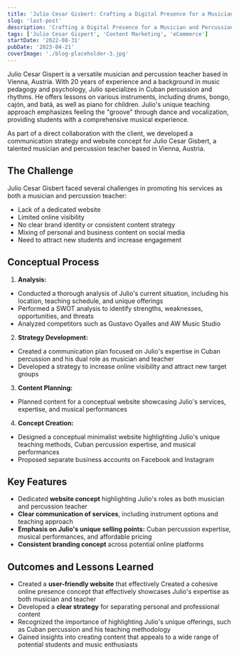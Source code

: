 ```yaml
---
title: 'Julio Cesar Gisbert: Crafting a Digital Presence for a Musician and Percussion Teacher'
slug: 'last-post'
description: 'Crafting a Digital Presence for a Musician and Percussion Teacher'
tags: ['Julio Cesar Gispert', 'Content Marketing', 'eCommerce']
startDate: '2022-08-31'
pubDate: '2023-04-21'
coverImage: './blog-placeholder-3.jpg'
---
```


Julio Cesar Gispert is a versatile musician and percussion teacher based in Vienna, Austria. With 20 years of experience and a background in music pedagogy and psychology, Julio specializes in Cuban percussion and rhythms. He offers lessons on various instruments, including drums, bongo, cajón, and batá, as well as piano for children. Julio's unique teaching approach emphasizes feeling the "groove" through dance and vocalization, providing students with a comprehensive musical experience.

As part of a direct collaboration with the client, we developed a communication strategy and website concept for Julio Cesar Gisbert, a talented musician and percussion teacher based in Vienna, Austria.

## The Challenge

Julio Cesar Gisbert faced several challenges in promoting his services as both a musician and percussion teacher:

- Lack of a dedicated website
- Limited online visibility
- No clear brand identity or consistent content strategy
- Mixing of personal and business content on social media
- Need to attract new students and increase engagement

## Conceptual Process

1. **Analysis:**

- Conducted a thorough analysis of Julio's current situation, including his location, teaching schedule, and unique offerings
- Performed a SWOT analysis to identify strengths, weaknesses, opportunities, and threats
- Analyzed competitors such as Gustavo Oyalles and AW Music Studio

2. **Strategy Development:**

- Created a communication plan focused on Julio's expertise in Cuban percussion and his dual role as musician and teacher
- Developed a strategy to increase online visibility and attract new target groups

3. **Content Planning:**

- Planned content for a conceptual website showcasing Julio's services, expertise, and musical performances

4. **Concept Creation:**

- Designed a conceptual minimalist website highlighting Julio's unique teaching methods, Cuban percussion expertise, and musical performances
- Proposed separate business accounts on Facebook and Instagram

## Key Features

- Dedicated **website concept** highlighting Julio's roles as both musician and percussion teacher
- **Clear communication of services**, including instrument options and teaching approach
- **Emphasis on Julio's unique selling points:** Cuban percussion expertise, musical performances, and affordable pricing
- **Consistent branding concept** across potential online platforms

## Outcomes and Lessons Learned

- Created a **user-friendly website** that effectively Created a cohesive online presence concept that effectively showcases Julio's expertise as both musician and teacher
- Developed a **clear strategy** for separating personal and professional content
- Recognized the importance of highlighting Julio's unique offerings, such as Cuban percussion and his teaching methodology
- Gained insights into creating content that appeals to a wide range of potential students and music enthusiasts
